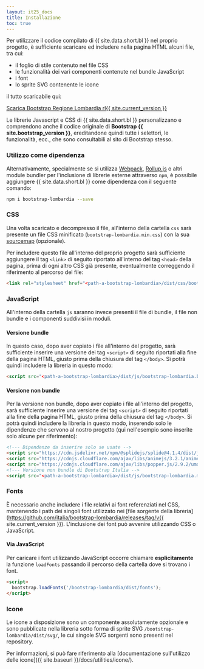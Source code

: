 ```yaml
---
layout: it25_docs
title: Installazione
toc: true
---
```


Per utilizzare il codice compilato di {{ site.data.short.bl }} nel proprio progetto, è sufficiente scaricare ed includere nella pagina HTML alcuni file, tra cui: 

- il foglio di stile contenuto nel file CSS
- le funzionalità dei vari componenti contenute nel bundle JavaScript
- i font
- lo sprite SVG contenente le icone

il tutto scaricabile qui:

<a href="https://github.com/RegioneLombardia/bootstrap-lombardia/releases/download/rl{{ site.current_version }}/bootstrap-lombardia.zip" class="btn btn-primary" >Scarica Bootstrap Regione Lombardia rl{{ site.current_version }}</a>

Le librerie Javascript e CSS di {{ site.data.short.bl }} personalizzano e comprendono anche il codice originale di **Bootstrap {{ site.bootstrap_version }}**, ereditandone quindi tutte i selettori, le funzionalità, ecc., che sono consultabili al sito di Bootstrap stesso.

### Utilizzo come dipendenza

Alternativamente, specialmente se si utilizza [Webpack](https://webpack.github.io/), [Rollup.js](https://rollupjs.org/) o altri module bundler per l'inclusione di librerie esterne attraverso `npm`, è possibile aggiungere {{ site.data.short.bl }} come dipendenza con il seguente comando:

```sh
npm i bootstrap-lombardia --save
```

### CSS

Una volta scaricato e decompresso il file, all'interno della cartella `css` sarà presente un file CSS minificato (`bootstrap-lombardia.min.css`) con la sua [sourcemap](https://www.html5rocks.com/en/tutorials/developertools/sourcemaps/) (opzionale).

Per includere questo file all'interno del proprio progetto sarà sufficiente aggiungere il tag `<link>` di seguito riportato all'interno del tag `<head>` della pagina, prima di ogni altro CSS già presente, eventualmente correggendo il riferimento al percorso del file:

```html
<link rel="stylesheet" href="<path-a-bootstrap-lombardia>/dist/css/bootstrap-lombardia.min.css" />
```

### JavaScript

All'interno della cartella `js` saranno invece presenti il file di bundle, il file non bundle e i componenti suddivisi in moduli.

#### Versione bundle

In questo caso, dopo aver copiato i file all'interno del progetto, sarà sufficiente inserire una versione dei tag `<script>` di seguito riportati alla fine della pagina HTML, giusto prima della chiusura del tag `</body>`. Si potrà quindi includere la libreria in questo modo:

```html
<script src="<path-a-bootstrap-lombardia>/dist/js/bootstrap-lombardia.bundle.min.js"></script>
```

#### Versione non bundle

Per la versione non bundle, dopo aver copiato i file all'interno del progetto, sarà sufficiente inserire una versione dei tag `<script>` di seguito riportati alla fine della pagina HTML, giusto prima della chiusura del tag `</body>`. Si potrà quindi includere la libreria in questo modo, inserendo solo le dipendenze che servono al nostro progetto (qui nell'esempio sono inserite solo alcune per riferimento):

```html
<!--- Dipendenze da inserire solo se usate -->
<script src="https://cdn.jsdelivr.net/npm/@splidejs/splide@4.1.4/dist/js/splide.min.js"></script>
<script src="https://cdnjs.cloudflare.com/ajax/libs/animejs/3.2.1/anime.min.js"></script>
<script src="https://cdnjs.cloudflare.com/ajax/libs/popper.js/2.9.2/umd/popper.min.js"></script>
<!--- Versione non bundle di Bootstrap Italia -->
<script src="<path-a-bootstrap-lombardia>/dist/js/bootstrap-lombardia.min.js"></script>
```


### Fonts

È necessario anche includere i file relativi ai font referenziati nel CSS, mantenendo i path dei singoli font utilizzato nei [file sorgente della libreria](https://github.com/italia/bootstrap-lombardia/releases/tag/v{{ site.current_version }}). L'inclusione dei font può avvenire utilizzando CSS o JavaScript.


#### Via JavaScript

Per caricare i font utilizzando JavaScript occorre chiamare **esplicitamente** la funzione `loadFonts` passando il percorso della cartella dove si trovano i font.

```html
<script>
  bootstrap.loadFonts('/bootstrap-lombardia/dist/fonts');
</script>
```

### Icone

Le icone a disposizione sono un componente assolutamente opzionale e sono pubblicate nella libreria sotto forma di sprite SVG `/bootstrap-lombardia/dist/svg/`, le cui singole SVG sorgenti sono presenti nel repository.

Per informazioni, si può fare riferimento alla [documentazione sull'utilizzo delle icone]({{ site.baseurl }}/docs/utilities/icone/).

<!--
Per quanto riguarda l'utilizzo di CSS, Javascript, fonts, icone compresi nel file compresso scaricato, si faccia riferimento al **[relativo paragrafo]({{ site.baseurl }}/docs/come-iniziare/introduzione/#css)** della documentazione tecnica.  
-->
